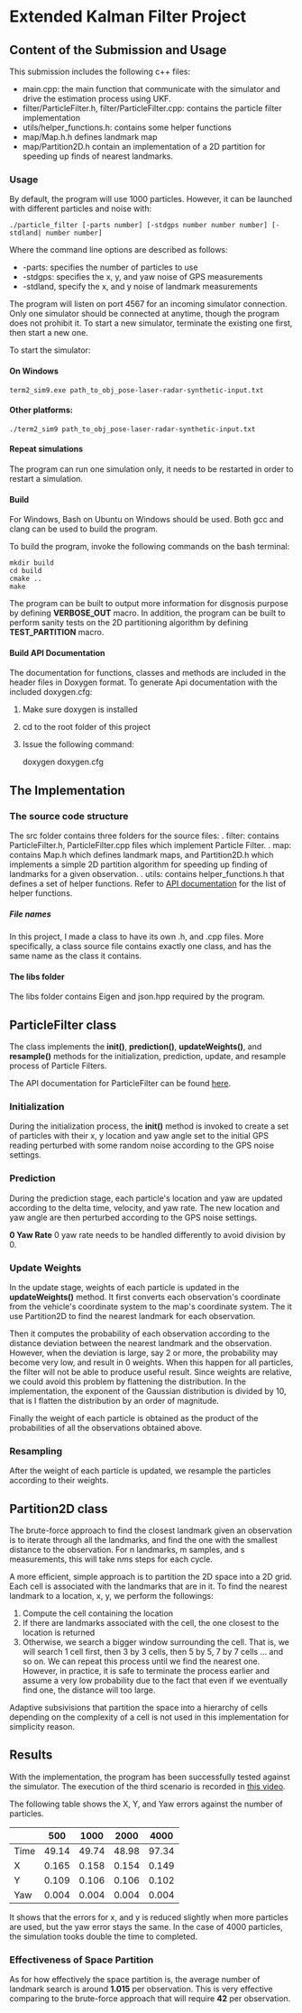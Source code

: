 # Extended Kalman Filter Project

[video1]: ./video1.mp4

## Content of the Submission and Usage
This submission includes the following c++ files:
* main.cpp: the main function that communicate with the simulator and drive the estimation process using UKF.
* filter/ParticleFilter.h, filter/ParticleFilter.cpp: contains the particle filter implementation
* utils/helper_functions.h: contains some helper functions
* map/Map.h.h defines landmark map
* map/Partition2D.h contain an implementation of a 2D partition for speeding up finds of nearest landmarks.

### Usage
By default, the program will use 1000 particles. However, it can be launched with different particles and noise with:

    ./particle_filter [-parts number] [-stdgps number number number] [-stdland| number number]

Where the command line options are described as follows:

* -parts: specifies the number of particles to use
* -stdgps: specifies the x, y, and yaw noise of GPS measurements
* -stdland, specify the x, and y noise of landmark measurements

The program will listen on port 4567 for an incoming simulator connection. Only one simulator should be connected at anytime, though the program does not prohibit it. To start a new simulator, terminate the existing one first, then start a new one.

To start the simulator:

#### On Windows

    term2_sim9.exe path_to_obj_pose-laser-radar-synthetic-input.txt

#### Other platforms:

    ./term2_sim9 path_to_obj_pose-laser-radar-synthetic-input.txt

#### Repeat simulations
The program can run one simulation only, it needs to be restarted in order to restart a simulation. 

#### Build
For Windows, Bash on Ubuntu on Windows should be used. Both gcc and clang can be used to build the program.

To build the program, invoke the following commands on the bash terminal:
```
mkdir build
cd build
cmake ..
make
```

The program can be built to output more information for disgnosis purpose by defining **VERBOSE_OUT** macro.
In addition, the program can be built to perform sanity tests on the 2D partitioning algorithm by defining **TEST_PARTITION** macro.

#### Build API Documentation
The documentation for functions, classes and methods are included in the header files in Doxygen format. To generate Api documentation with the included doxygen.cfg:

1. Make sure doxygen is installed
2. cd to the root folder of this project
3. Issue the following command:

    doxygen doxygen.cfg

## The Implementation

### The source code structure
The src folder contains three folders for the source files:
. filter: contains ParticleFilter.h, ParticleFilter.cpp files which implement Particle Filter.
. map: contains Map.h which defines landmark maps, and Partition2D.h which implements a simple 2D partition algorithm for speeding up finding of landmarks for a given observation.
. utils: contains helper_functions.h that defines a set of helper functions. Refer to [API documentation](api/html/helper__functions_8h.html) for the list of helper functions.

##### File names
In this project, I made a class to have its own .h, and .cpp files. More specifically, a class source file contains exactly one class, and has the same name as the class it contains.

#### The libs folder
The libs folder contains Eigen and json.hpp required by the program.

## ParticleFilter class
The class implements the **init()**, **prediction()**, **updateWeights()**, and **resample()** methods for the initialization, prediction, update, and resample process of Particle Filters.

The API documentation for ParticleFilter can be found [here](api/html/classParticleFilter.html).

### Initialization
During the initialization process, the **init()** method is invoked to create a set of particles with their x, y location and yaw angle set to the initial GPS reading perturbed with some random noise according to the GPS noise settings.

### Prediction
During the prediction stage, each particle's location and yaw are updated according to the delta time, velocity, and yaw rate.
The new location and yaw angle are then perturbed according to the GPS noise settings.

**0 Yaw Rate**
0 yaw rate needs to be handled differently to avoid division by 0.

### Update Weights
In the update stage, weights of each particle is updated in the **updateWeights()** method. It first converts each observation's coordinate from the vehicle's coordinate system to the map's coordinate system. The it use Partition2D to find the nearest landmark for each observation.

Then it computes the probability of each observation according to the distance deviation between the nearest landmark and the observation. However, when the deviation is large, say 2 or more, the probability may become
very low, and result in 0 weights. When this happen for all particles, the filter will not be able to produce useful result. Since weights are relative, we could avoid this problem by flattening the distribution.  In the implementation, the exponent of the Gaussian distribution is divided by 10, that is I flatten the distribution by an order of magnitude.

Finally the weight of each particle is obtained as the product of the probabilities of all the observations obtained above.

### Resampling
After the weight of each particle is updated, we resample the particles according to their weights.

## Partition2D class
The brute-force approach to find the closest landmark given an observation is to iterate through all the landmarks, and find the one with the smallest distance to the observation. For n landmarks, m samples, and s measurements, this will take n*m*s steps for each cycle.

A more efficient, simple approach is to partition the 2D space into a 2D grid. Each cell is associated with the landmarks that are in it. To find the nearest landmark to a location, x, y, we perform the followings:

1. Compute the cell containing the location
2. If there are landmarks associated with the cell, the one closest to the location is returned
3. Otherwise, we search a bigger window surrounding the cell. That is, we will search 1 cell first, then 3 by 3 cells, then 5 by 5, 7 by 7 cells ... and so on. We can repeat this process until we find the nearest one. However, in practice, it is safe to terminate the process earlier and assume a very low probability due to the fact that even if we eventually find one, the distance will too large.

Adaptive subsivisions that partition the space into a hierarchy of cells depending on the complexity of a cell is not used in this implementation for simplicity reason.

## Results
With the implementation, the program has been successfully tested against the simulator.
The execution of the third scenario is recorded in [this video](video1.mp4).

The following table shows the X, Y, and Yaw errors against the number of particles.

|        |   500    |  1000   |  2000   |  4000   |
|:-------|:--------:|:-------:|:-------:|:-------:|
|  Time  |  49.14   |  49.74  |  48.98  |  97.34  |
|  X     |  0.165   |  0.158  |  0.154  |  0.149  | 
|  Y     |  0.109   |  0.106  |  0.106  |  0.102  | 
|  Yaw   |  0.004   |  0.004  |  0.004  |  0.004  | 

It shows that the errors for x, and y is reduced slightly when more particles are used, but the yaw error stays the same. In the case of 4000 particles, the simulation tooks double the time to completed.

### Effectiveness of Space Partition
As for how effectively the space partition is, the average number of landmark search is around **1.015** per observation. This is very effective comparing to the brute-force approach that will require **42** per observation.



